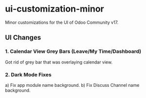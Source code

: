 # ui-customization-minor
Minor customizations for the UI of Odoo Community v17.

## UI Changes

### 1. Calendar View Grey Bars (Leave/My Time/Dashboard)

Got rid of grey bar that was overlaying calendar view.

### 2. Dark Mode Fixes

a) Fix app module name background.
b) Fix Discuss Channel name background.
